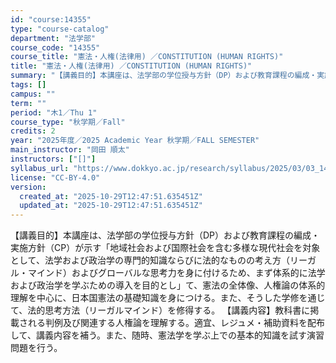```yaml
---
id: "course:14355"
type: "course-catalog"
department: "法学部"
course_code: "14355"
course_title: "憲法・人権(法律用) ／CONSTITUTION (HUMAN RIGHTS)"
title: "憲法・人権(法律用) ／CONSTITUTION (HUMAN RIGHTS)"
summary: "【講義目的】本講座は、法学部の学位授与方針（DP）および教育課程の編成・実施方針（CP）が示す「地域社会および国際社会を含む多様な現代社会を対象として、法学および政治学の専門的知識ならびに法的なものの考え方（リーガル・マインド）およびグロー…"
tags: []
campus: ""
term: ""
period: "木1／Thu 1"
course_type: "秋学期／Fall"
credits: 2
year: "2025年度／2025 Academic Year 秋学期／FALL SEMESTER"
main_instructor: "岡田 順太"
instructors: ["[]"]
syllabus_url: "https://www.dokkyo.ac.jp/research/syllabus/2025/03/03_14355_ja_JP.html"
license: "CC-BY-4.0"
version:
  created_at: "2025-10-29T12:47:51.635451Z"
  updated_at: "2025-10-29T12:47:51.635451Z"
---
```

【講義目的】本講座は、法学部の学位授与方針（DP）および教育課程の編成・実施方針（CP）が示す「地域社会および国際社会を含む多様な現代社会を対象として、法学および政治学の専門的知識ならびに法的なものの考え方（リーガル・マインド）およびグローバルな思考力を身に付けるため、まず体系的に法学および政治学を学ぶための導入を目的とし」て、憲法の全体像、人権論の体系的理解を中心に、日本国憲法の基礎知識を身につける。また、そうした学修を通じて、法的思考方法（リーガルマインド）を修得する。 【講義内容】教科書に掲載される判例及び関連する人権論を理解する。適宜、レジュメ・補助資料を配布して、講義内容を補う。また、随時、憲法学を学ぶ上での基本的知識を試す演習問題を行う。
